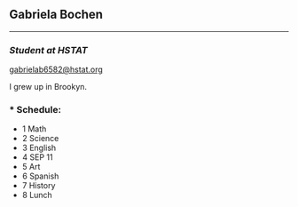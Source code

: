 ## **Gabriela Bochen**
---
### _Student at HSTAT_


gabrielab6582@hstat.org 

I grew up in Brookyn.



### * Schedule: 
 * 1 Math 
 * 2 Science 
 * 3 English 
 * 4 SEP 11
 * 5 Art 
 * 6 Spanish 
 * 7 History 
 * 8 Lunch